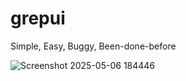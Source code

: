 # grepui
Simple, Easy, Buggy, Been-done-before

![Screenshot 2025-05-06 184446](https://github.com/user-attachments/assets/9adccd44-2e56-47d5-b984-a97ae3528183)
